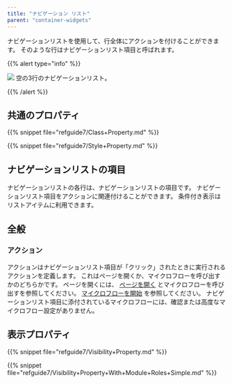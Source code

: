 ```yaml
---
title: "ナビゲーション リスト"
parent: "container-widgets"
---
```


ナビゲーションリストを使用して、行全体にアクションを付けることができます。 そのような行はナビゲーションリスト項目と呼ばれます。

{{% alert type="info" %}}

![](attachments/pages/navigation-list.png) 空の3行のナビゲーションリスト。

{{% /alert %}}

## 共通のプロパティ

{{% snippet file="refguide7/Class+Property.md" %}}

{{% snippet file="refguide7/Style+Property.md" %}}

## ナビゲーションリストの項目

ナビゲーションリストの各行は、ナビゲーションリストの項目です。 ナビゲーションリスト項目をアクションに関連付けることができます。 条件付き表示はリストアイテムに利用できます。

## 全般

### アクション

アクションはナビゲーションリスト項目が「クリック」されたときに実行されるアクションを定義します。 これはページを開くか、マイクロフローを呼び出すかのどちらかです。 ページを開くには、 [ページを開く](opening-pages) とマイクロフローを呼び出すを参照してください。 [マイクロフローを開始](starting-microflows) を参照してください。 ナビゲーションリスト項目に添付されているマイクロフローには、確認または高度なマイクロフロー設定がありません。

## 表示プロパティ

{{% snippet file="refguide7/Visibility+Property.md" %}}

{{% snippet file="refguide7/Visibility+Property+With+Module+Roles+Simple.md" %}}
